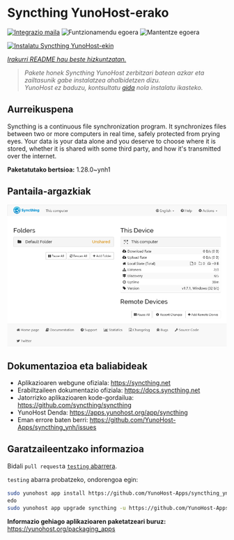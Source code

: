 <!--
Ohart ongi: README hau automatikoki sortu da <https://github.com/YunoHost/apps/tree/master/tools/readme_generator>ri esker
EZ editatu eskuz.
-->

# Syncthing YunoHost-erako

[![Integrazio maila](https://dash.yunohost.org/integration/syncthing.svg)](https://ci-apps.yunohost.org/ci/apps/syncthing/) ![Funtzionamendu egoera](https://ci-apps.yunohost.org/ci/badges/syncthing.status.svg) ![Mantentze egoera](https://ci-apps.yunohost.org/ci/badges/syncthing.maintain.svg)

[![Instalatu Syncthing YunoHost-ekin](https://install-app.yunohost.org/install-with-yunohost.svg)](https://install-app.yunohost.org/?app=syncthing)

*[Irakurri README hau beste hizkuntzatan.](./ALL_README.md)*

> *Pakete honek Syncthing YunoHost zerbitzari batean azkar eta zailtasunik gabe instalatzea ahalbidetzen dizu.*  
> *YunoHost ez baduzu, kontsultatu [gida](https://yunohost.org/install) nola instalatu ikasteko.*

## Aurreikuspena

Syncthing is a continuous file synchronization program. It synchronizes files between two or more computers in real time, safely protected from prying eyes. Your data is your data alone and you deserve to choose where it is stored, whether it is shared with some third party, and how it's transmitted over the internet.


**Paketatutako bertsioa:** 1.28.0~ynh1

## Pantaila-argazkiak

![Syncthing(r)en pantaila-argazkia](./doc/screenshots/screenshot1.png)

## Dokumentazioa eta baliabideak

- Aplikazioaren webgune ofiziala: <https://syncthing.net>
- Erabiltzaileen dokumentazio ofiziala: <https://docs.syncthing.net>
- Jatorrizko aplikazioaren kode-gordailua: <https://github.com/syncthing/syncthing>
- YunoHost Denda: <https://apps.yunohost.org/app/syncthing>
- Eman errore baten berri: <https://github.com/YunoHost-Apps/syncthing_ynh/issues>

## Garatzaileentzako informazioa

Bidali `pull request`a [`testing` abarrera](https://github.com/YunoHost-Apps/syncthing_ynh/tree/testing).

`testing` abarra probatzeko, ondorengoa egin:

```bash
sudo yunohost app install https://github.com/YunoHost-Apps/syncthing_ynh/tree/testing --debug
edo
sudo yunohost app upgrade syncthing -u https://github.com/YunoHost-Apps/syncthing_ynh/tree/testing --debug
```

**Informazio gehiago aplikazioaren paketatzeari buruz:** <https://yunohost.org/packaging_apps>
